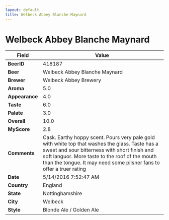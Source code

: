 ```yaml
---
layout: default
title: Welbeck Abbey Blanche Maynard 
---
```


# Welbeck Abbey Blanche Maynard 

| Field         | Value     |
|---------------|-----------|
| **BeerID** | 418187 |
| **Beer** | Welbeck Abbey Blanche Maynard  |
| **Brewer** | Welbeck Abbey Brewery |
| **Aroma** | 5.0 |
| **Appearance** | 4.0 |
| **Taste** | 6.0 |
| **Palate** | 3.0 |
| **Overall** | 10.0 |
| **MyScore** | 2.8 |
| **Comments** | Cask. Earthy hoppy scent. Pours very pale gold with white top that washes the glass. Taste has a sweet and sour bitterness with short finish and soft languor. More taste to the roof of the mouth than the tongue. It may need some pilsner fans to offer a truer rating |
| **Date** | 5/14/2016 7:52:47 AM |
| **Country** | England |
| **State** | Nottinghamshire |
| **City** | Welbeck |
| **Style** | Blonde Ale / Golden Ale |

